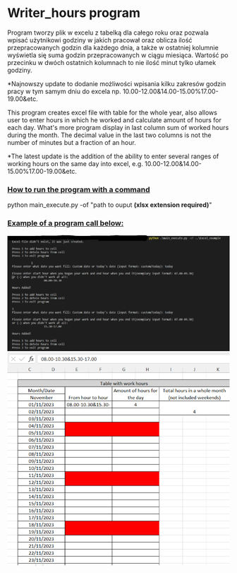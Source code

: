 <h1>Writer_hours program </h1>

Program tworzy plik w excelu z tabelką dla całego roku oraz pozwala wpisać użytnikowi godziny w jakich pracował oraz oblicza ilość przepracowanych godzin dla każdego dnia, a także w ostatniej kolumnie wyświetla się suma godzin przepracowanych w ciągu miesiąca. Wartość po przecinku w dwóch ostatnich kolumnach to nie ilość minut tylko ułamek godziny.

*Najnowszy update to dodanie możliwości wpisania kilku zakresów godzin pracy w tym samym dniu do excela np. 10.00-12.00&14.00-15.00%17.00-19.00&etc.



This program creates excel file with table for the whole year, also allows user to enter hours in which he worked and calculate amount of hours for each day. What's more program display in last column sum of worked hours during the month. The decimal value in the last two columns is not the number of minutes but a fraction of an hour.

*The latest update is the addition of the ability to enter several ranges of working hours on the same day into excel, e.g. 10.00-12.00&14.00-15.00%17.00-19.00&etc.


<h3><u> How to run the program with a command </u></h3>

python main_execute.py -of "path to ouput <strong>(xlsx extension required)</strong>" 
<h3><u>Example of a program call below:</u></h3>

![Alt text](image-4.png)
![Alt text](image.png)


